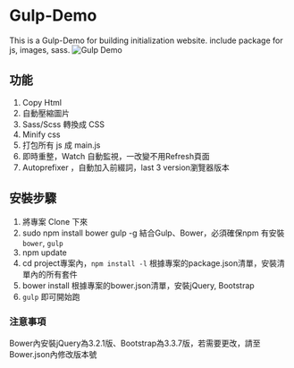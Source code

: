 # Gulp-Demo
This is a Gulp-Demo for building initialization website. include package for js, images, sass.
![Gulp Demo](https://i.imgur.com/cJiObyX.png)

## 功能
1. Copy Html
2. 自動壓縮圖片
3. Sass/Scss 轉換成 CSS
4. Minify css
5. 打包所有 js 成 main.js
6. 即時重整，Watch 自動監視，一改變不用Refresh頁面
7. Autoprefixer ，自動加入前綴詞，last 3 version瀏覽器版本

## 安裝步驟
1. 將專案 Clone 下來
2. sudo npm install bower gulp -g
結合Gulp、Bower，必須確保npm 有安裝 `bower`, `gulp`
3. npm update
4. cd project專案內，`npm install -l`
根據專案的package.json清單，安裝清單內的所有套件
5. bower install
根據專案的bower.json清單，安裝jQuery, Bootstrap
6. `gulp` 即可開始跑

### 注意事項
Bower內安裝jQuery為3.2.1版、Bootstrap為3.3.7版，若需要更改，請至Bower.json內修改版本號
